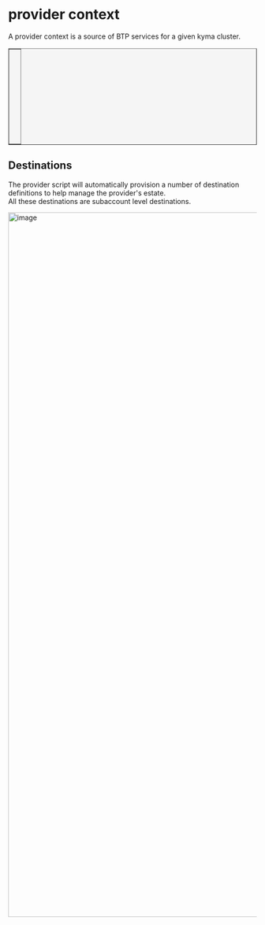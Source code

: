 provider context
==============

A provider context is a source of BTP services for a given kyma cluster.  


<table style="width: 100%; border-collapse: collapse; background-color: #f5f5f5;" border="1">
<tbody>
<tr style="height: 193px;">
<td style="width: 71.6%; height: 193px;">
<div>
<h1><a href=""><img class="aligncenter" src="https://github.com/user-attachments/assets/dff2f486-91f7-4f25-971b-294cb07de7b7" alt="" /></a></h1>
</div>
<div>
<h1><a href=""><img class="aligncenter" src="https://github.com/user-attachments/assets/8a1eea65-5ff0-4150-a561-8bb674973719" alt="" /></a></h1>
</div>
<div>
<h1><a href=""><img class="aligncenter" src="https://github.com/user-attachments/assets/cfb76bc4-eae6-4b08-8b8e-56eb9b5d853a" alt="" /></a></h1>
</div>  
</td>
</tr>
</tbody>
</table>

## Destinations

The provider script will automatically provision a number of destination definitions to help manage the provider's estate.  
All these destinations are subaccount level destinations.  

<img width="1431" alt="image" src="https://github.com/user-attachments/assets/a13afeb8-36bf-4455-972c-7d153f229b37">
